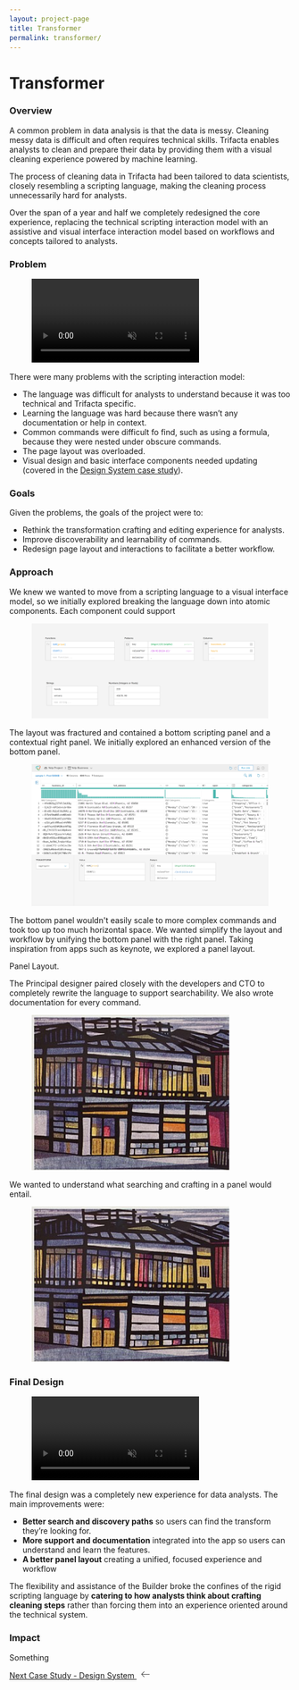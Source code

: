 ```yaml
---
layout: project-page
title: Transformer
permalink: transformer/
---
```

# Transformer

### Overview
A common problem in data analysis is that the data is messy.  Cleaning messy data is difficult and often requires technical skills.  Trifacta enables analysts to clean and prepare their data by providing them with a visual cleaning experience powered by machine learning.

The process of cleaning data in Trifacta had been tailored to data scientists, closely resembling a scripting language, making the cleaning process unnecessarily hard for analysts.

Over the span of a year and half we completely redesigned the core experience, replacing the technical scripting interaction model with an assistive and visual interface interaction model based on workflows and concepts tailored to analysts.

### Problem
<figure><video src="/video/trifacta_old.mov" autobuffer="" loop="" muted="" autoplay="" preload="auto"></video></figure>

There were many problems with the scripting interaction model:

- The language was difficult for analysts to understand because it was too technical and Trifacta specific.
- Learning the language was hard because there wasn’t any documentation or help in context.
- Common commands were difficult fo find, such as using a formula, because they were nested under obscure commands.
- The page layout was overloaded.
- Visual design and basic interface components needed updating (covered in the [Design System case study](/design_system)).

### Goals
Given the problems, the goals of the project were to:
- Rethink the transformation crafting and editing experience for analysts.
- Improve discoverability and learnability of commands.
- Redesign page layout and interactions to facilitate a better workflow.

### Approach
We knew we wanted to move from a scripting language to a visual interface model, so we initially explored breaking the language down into atomic components.  Each component could support

<figure><img src="/images/transformer/types.png"></figure>

The layout was fractured and contained a bottom scripting panel and a contextual right panel.  We initially explored an enhanced version of the bottom panel.

<figure><img src="/images/transformer/bottom_panel.png"></figure>

The bottom panel wouldn't easily scale to more complex commands and took too up too much horizontal space.  We wanted simplify the layout and workflow by unifying the bottom panel with the right panel. Taking inspiration from apps such as keynote, we explored a panel layout.

Panel Layout.

The Principal designer paired closely with the developers and CTO to completely rewrite the language to support searchability.  We also wrote documentation for every command.

<figure><img src="/images/transformer/test.png"></figure>

We wanted to understand what searching and crafting in a panel would entail.

<figure><img src="/images/transformer/test.png"></figure>

### Final Design
<figure><video src="/video/panel.mov" autobuffer="" loop="" muted="" autoplay="" preload="auto"></video></figure>

The final design was a completely new experience for data analysts.  The main improvements were:

 - **Better search and discovery paths** so users can find the transform they’re looking for.
 - **More support and documentation** integrated into the app so users can understand and learn the features.
 - **A better panel layout** creating a unified, focused experience and workflow

The flexibility and assistance of the Builder broke the confines of the rigid scripting language by **catering to how analysts think about crafting cleaning steps** rather than forcing them into an experience oriented around the technical system.

### Impact
Something

<p class="next">
  <a href="/design_system">Next Case Study - Design System
  <?xml version="1.0" ?><svg enable-background="new 0 0 32 32" height="15px" class="arrow" version="1.1" viewBox="0 0 32 32" width="32px" xml:space="preserve" xmlns="http://www.w3.org/2000/svg" xmlns:xlink="http://www.w3.org/1999/xlink"><path clip-rule="evenodd" d="M31.106,15H3.278l8.325-8.293  c0.391-0.391,0.391-1.024,0-1.414c-0.391-0.391-1.024-0.391-1.414,0l-9.9,9.899c-0.385,0.385-0.385,1.029,0,1.414l9.9,9.9  c0.391,0.391,1.024,0.391,1.414,0c0.391-0.391,0.391-1.024,0-1.414L3.278,17h27.828c0.552,0,1-0.448,1-1  C32.106,15.448,31.658,15,31.106,15z" fill="#444444" fill-rule="evenodd" id="Arrow_Back"/><g/><g/><g/><g/><g/><g/></svg>
  </a>
</p>
